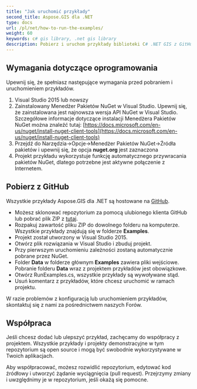 ```yaml
---
title: "Jak uruchomić przykłady"
second_title: Aspose.GIS dla .NET 
type: docs
url: /pl/net/how-to-run-the-examples/
weight: 60
keywords: c# gis library, .net gis library
description: Pobierz i uruchom przykłady biblioteki C# .NET GIS z GitHub używając Menedżera Pakietów NuGet w Visual Studio.
---
```


## **Wymagania dotyczące oprogramowania**
Upewnij się, że spełniasz następujące wymagania przed pobraniem i uruchomieniem przykładów.

1. Visual Studio 2015 lub nowszy
1. Zainstalowany Menedżer Pakietów NuGet w Visual Studio. Upewnij się, że zainstalowana jest najnowsza wersja API NuGet w Visual Studio. Szczegółowe informacje dotyczące instalacji Menedżera Pakietów NuGet można znaleźć tutaj: [https://docs.microsoft.com/en-us/nuget/install-nuget-client-tools](https://docs.microsoft.com/en-us/nuget/install-nuget-client-tools)
1. Przejdź do Narzędzia->Opcje->Menedżer Pakietów NuGet->Źródła pakietów i upewnij się, że opcja **nuget.org** jest zaznaczona
1. Projekt przykładu wykorzystuje funkcję automatycznego przywracania pakietów NuGet, dlatego potrzebne jest aktywne połączenie z Internetem.
## **Pobierz z GitHub**
Wszystkie przykłady Aspose.GIS dla .NET są hostowane na [GitHub](https://github.com/aspose-GIS/Aspose.GIS-for-.NET).

- Możesz sklonować repozytorium za pomocą ulubionego klienta GitHub lub pobrać plik ZIP z [tutaj](https://github.com/aspose-gis/Aspose.GIS-for-.NET/archive/master.zip).
- Rozpakuj zawartość pliku ZIP do dowolnego folderu na komputerze. Wszystkie przykłady znajdują się w folderze **Examples**.
- Projekt został utworzony w Visual Studio 2015.
- Otwórz plik rozwiązania w Visual Studio i zbuduj projekt.
- Przy pierwszym uruchomieniu zależności zostaną automatycznie pobrane przez NuGet.
- Folder **Data** w folderze głównym **Examples** zawiera pliki wejściowe. Pobranie folderu **Data** wraz z projektem przykładów jest obowiązkowe.
- Otwórz RunExamples.cs, wszystkie przykłady są wywoływane stąd.
- Usuń komentarz z przykładów, które chcesz uruchomić w ramach projektu.

W razie problemów z konfiguracją lub uruchomieniem przykładów, skontaktuj się z nami za pośrednictwem naszych Forów.
## **Współpraca**
Jeśli chcesz dodać lub ulepszyć przykład, zachęcamy do współpracy z projektem. Wszystkie przykłady i projekty demonstracyjne w tym repozytorium są open source i mogą być swobodnie wykorzystywane w Twoich aplikacjach.

Aby współpracować, możesz rozwidlić repozytorium, edytować kod źródłowy i utworzyć żądanie wyciągnięcia (pull request). Przejrzymy zmiany i uwzględnimy je w repozytorium, jeśli okażą się pomocne.
